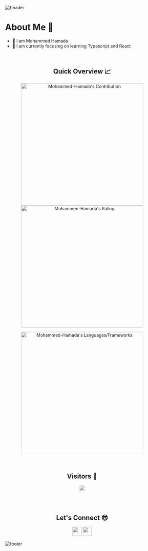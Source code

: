 ![header](https://capsule-render.vercel.app/api?type=waving&color=gradient&height=280&section=header&text=Hi%20there%20%F0%9F%91%8B&fontSize=90)

<h1>About Me 📌</h1>

- 👋 I am Mohammed Hamada
- 🌱 I am currently focusing on learning Typescript and React
<!-- - 🔭 I have 1.5+ years of experince working as a software engineer
- 💻 I worked as a CTO and co-founder at a local startup
- 💁‍♂️ I also worked as a teacher asistant at Birzeit unversity
- 😎 Further more, I taught over 50 people the MERN tech stack!
- ⚡ Fun fact: Sometimes I LOVE to code 24/7 -->

<br />

<h2 align="center">Quick Overview 📈</h2>
  
  <p align = "center">
 
</p>

<p align = "center">
  <img src = "https://github-readme-stats.vercel.app/api?username=Mohammed-Hamada&count_private=true&theme=dracula&hide_border=true" alt = "Mohammed-Hamada's Contribution" width = 400 >
  <img src = "https://github-readme-streak-stats.herokuapp.com?user=Mohammed-Hamada&count_private=true&theme=dracula&hide_border=true" alt = "Mohammed-Hamada's Rating" width = 400 >

</p>

<p align = "center">

 <img src = "https://github-readme-stats.vercel.app/api/top-langs?username=Mohammed-Hamada&show_icons=true&count_private=true&locale=en&layout=compact&langs_count=10&hide_border=true&bg_color=282A36&title_color=DD6387&text_color=fff&icon_color=fff" alt = "Mohammed-Hamada's Languages/Frameworks" width = 400 />
</p>


<br />
<h2 align="center">Visitors 👀</h2>
<div align="center" >
  <img src="https://profile-counter.glitch.me/Mohammed-Hamada/count.svg"></img>
</div>

<br /><br />
<h2 align="center">Let's Connect 😎</h2>
<p align="center">
  <a href = "mailto:mohammed3rbio@gmail.com"><img src = "https://img.shields.io/badge/Gmail-D14836?style=for-the-badge&logo=gmail&logoColor=white" height = 30></a>
  <a href = "https://www.linkedin.com/in/mohammed-hamada-169056233/"><img src = "https://img.shields.io/badge/LinkedIn-0077B5?style=for-the-badge&logo=linkedin&logoColor=white"     height = 30></a>
 
</p>


![footer](https://capsule-render.vercel.app/api?type=waving&color=gradient&height=150&section=footer)
